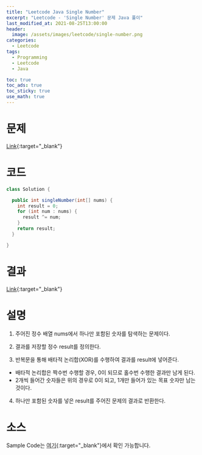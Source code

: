 ```yaml
---
title: "Leetcode Java Single Number"
excerpt: "Leetcode - 'Single Number' 문제 Java 풀이"
last_modified_at: 2021-08-25T13:00:00
header:
  image: /assets/images/leetcode/single-number.png
categories:
  - Leetcode
tags:
  - Programming
  - Leetcode
  - Java

toc: true
toc_ads: true
toc_sticky: true
use_math: true
---
```

# 문제
[Link](https://leetcode.com/problems/single-number/){:target="_blank"}

# 코드
```java
class Solution {

  public int singleNumber(int[] nums) {
    int result = 0;
    for (int num : nums) {
      result ^= num;
    }
    return result;
  }

}
```

# 결과
[Link](https://leetcode.com/submissions/detail/543789135/){:target="_blank"}

# 설명
1. 주어진 정수 배열 nums에서 하나만 포함된 숫자를 탐색하는 문제이다.

2. 결과를 저장할 정수 result를 정의한다.

3. 반복문을 통해 배타적 논리합(XOR)를 수행하여 결과를 result에 넣어준다.
- 배타적 논리합은 짝수번 수행할 경우, 0이 되므로 홀수번 수행한 결과만 남게 된다.
- 2개씩 들어간 숫자들은 위의 경우로 0이 되고, 1개만 들어가 있는 목표 숫자만 남는 것이다.

4. 하나만 포함된 숫자를 넣은 result를 주어진 문제의 결과로 반환한다.

# 소스
Sample Code는 [여기](https://github.com/GracefulSoul/leetcode/blob/master/src/main/java/gracefulsoul/problems/SingleNumber.java){:target="_blank"}에서 확인 가능합니다.